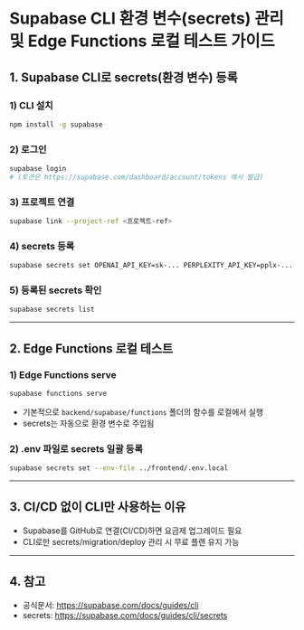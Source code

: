 # Supabase CLI 환경 변수(secrets) 관리 및 Edge Functions 로컬 테스트 가이드

## 1. Supabase CLI로 secrets(환경 변수) 등록

### 1) CLI 설치
```bash
npm install -g supabase
```

### 2) 로그인
```bash
supabase login
# (토큰은 https://supabase.com/dashboard/account/tokens 에서 발급)
```

### 3) 프로젝트 연결
```bash
supabase link --project-ref <프로젝트-ref>
```

### 4) secrets 등록
```bash
supabase secrets set OPENAI_API_KEY=sk-... PERPLEXITY_API_KEY=pplx-... WORDPRESS_API_KEY=...
```

### 5) 등록된 secrets 확인
```bash
supabase secrets list
```

---

## 2. Edge Functions 로컬 테스트

### 1) Edge Functions serve
```bash
supabase functions serve
```
- 기본적으로 `backend/supabase/functions` 폴더의 함수를 로컬에서 실행
- secrets는 자동으로 환경 변수로 주입됨

### 2) .env 파일로 secrets 일괄 등록
```bash
supabase secrets set --env-file ../frontend/.env.local
```

---

## 3. CI/CD 없이 CLI만 사용하는 이유
- Supabase를 GitHub로 연결(CI/CD)하면 요금제 업그레이드 필요
- CLI로만 secrets/migration/deploy 관리 시 무료 플랜 유지 가능

---

## 4. 참고
- 공식문서: https://supabase.com/docs/guides/cli
- secrets: https://supabase.com/docs/guides/cli/secrets 